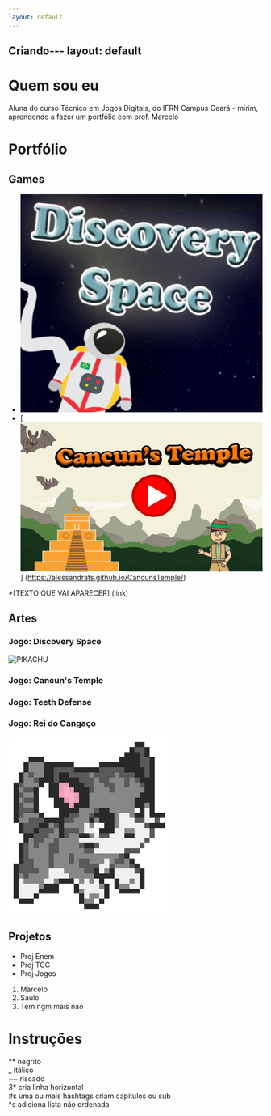 ```yaml
---
layout: default
---
```


Criando---
layout: default
---


# Quem sou eu

Aluna do curso Técnico em Jogos Digitais, do IFRN Campus Ceará - mirim, aprendendo a fazer um portfólio com prof. Marcelo  

# Portfólio

## Games

* [![](Discovery.png)](https://AlessandraTS.github.io/DiscoverySpace/)  
* [![](Cancuns.png)] (https://alessandrats.github.io/CancunsTemple/)

*[TEXTO QUE VAI APARECER] (link)

## Artes
### Jogo: Discovery Space
![PIKACHU](http://pixelartmaker.com/art/10a381410d7a886.png)

### Jogo: Cancun's Temple

### Jogo: Teeth Defense

### Jogo: Rei do Cangaço 



![](gatineo.png)

## Projetos

* Proj Enem  
* Proj TCC  
* Proj Jogos  

1. Marcelo  
2. Saulo  
3. Tem ngm mais nao  

# Instruções

** negrito  
_ itálico  
~~ riscado  
3* cria linha horizontal  
#s uma ou mais hashtags criam capitulos ou sub   
*s adiciona lista não ordenada  

